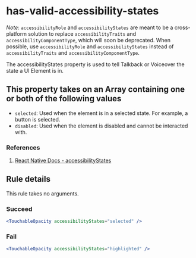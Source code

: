 # has-valid-accessibility-states

*Note*: `accessibilityRole` and `accessibilityStates` are meant to be a cross-platform solution to replace `accessibilityTraits` and `accessibilityComponentType`, which will soon be deprecated. When possible, use `accessibilityRole` and `accessibilityStates` instead of `accessibilityTraits` and `accessibilityComponentType`.

The accessibilityStates property is used to tell Talkback or Voiceover the state a UI Element is in.

## This property takes on an Array containing one or both of the following values

- `selected`: Used when the element is in a selected state. For example, a button is selected.
- `disabled`: Used when the element is disabled and cannot be interacted with.

### References

1. [React Native Docs - accessibilityStates](https://facebook.github.io/react-native/docs/accessibility.html#accessibilityStates-ios-android)

## Rule details

This rule takes no arguments.

### Succeed

```jsx
<TouchableOpacity accessibilityStates="selected" />
```

### Fail

```jsx
<TouchableOpacity accessibilityStates="highlighted" />
```
